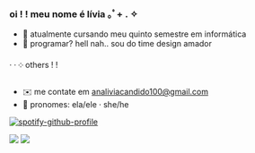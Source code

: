 ### oi ! ! meu nome é lívia ⁠｡ﾟ⁠+⁠ . ✧

- 🧸 atualmente cursando meu quinto semestre em informática 
- 🦴 programar? hell nah.. sou do time design amador

· · ༶  others  ! !
- ✉️ me contate em analiviacandido100@gmail.com
- 🧺 pronomes: ela/ele · she/he

[![spotify-github-profile](https://spotify-github-profile.kittinanx.com/api/view?uid=2rfvo0891u39lif1b259esupr&cover_image=true&theme=natemoo-re&show_offline=false&background_color=121212&interchange=true&bar_color=53b14f&bar_color_cover=false)](https://github.com/kittinan/spotify-github-profile)
<div> 
  <a href="https://instagram.com/mectamorfose" target="_blank"><img src="https://img.shields.io/badge/-Instagram-%23E4405F?style=for-the-badge&logo=instagram&logoColor=white" target="_blank"></a>
  <a href = "mailto:analiviacandido100@gmail.com"><img src="https://img.shields.io/badge/-Gmail-%23333?style=for-the-badge&logo=gmail&logoColor=white" target="_blank"></a>
  
</div>
